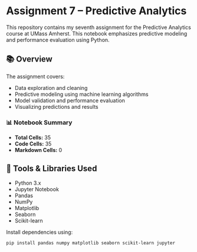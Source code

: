# Assignment 7 – Predictive Analytics

This repository contains my seventh assignment for the Predictive Analytics course at UMass Amherst. This notebook emphasizes predictive modeling and performance evaluation using Python.

## 📚 Overview

The assignment covers:

- Data exploration and cleaning  
- Predictive modeling using machine learning algorithms  
- Model validation and performance evaluation  
- Visualizing predictions and results

### 📊 Notebook Summary

- **Total Cells:** 35  
- **Code Cells:** 35  
- **Markdown Cells:** 0

## 🧰 Tools & Libraries Used

- Python 3.x  
- Jupyter Notebook  
- Pandas  
- NumPy  
- Matplotlib  
- Seaborn  
- Scikit-learn

Install dependencies using:

```bash
pip install pandas numpy matplotlib seaborn scikit-learn jupyter
